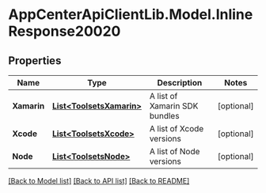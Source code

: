 # AppCenterApiClientLib.Model.InlineResponse20020
## Properties

Name | Type | Description | Notes
------------ | ------------- | ------------- | -------------
**Xamarin** | [**List&lt;ToolsetsXamarin&gt;**](ToolsetsXamarin.md) | A list of Xamarin SDK bundles | [optional] 
**Xcode** | [**List&lt;ToolsetsXcode&gt;**](ToolsetsXcode.md) | A list of Xcode versions | [optional] 
**Node** | [**List&lt;ToolsetsNode&gt;**](ToolsetsNode.md) | A list of Node versions | [optional] 

[[Back to Model list]](../README.md#documentation-for-models) [[Back to API list]](../README.md#documentation-for-api-endpoints) [[Back to README]](../README.md)

